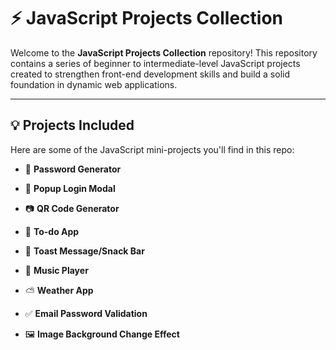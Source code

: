 # ⚡ JavaScript Projects Collection

Welcome to the **JavaScript Projects Collection** repository!
This repository contains a series of beginner to intermediate-level JavaScript projects created to strengthen front-end development skills and build a solid foundation in dynamic web applications.

---

## 💡 Projects Included

Here are some of the JavaScript mini-projects you'll find in this repo:

- 🔑 **Password Generator**

- 🔐 **Popup Login Modal**

- 📷 **QR Code Generator**

- 📝 **To-do App**

- 🍞 **Toast Message/Snack Bar**

- 🎵 **Music Player**

- ⛅ **Weather App**

- ✅ **Email Password Validation**

- 🖼️ **Image Background Change Effect**